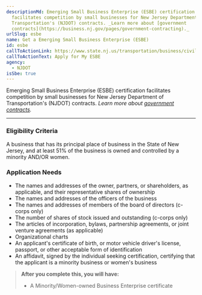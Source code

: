 ```yaml
---
descriptionMd: Emerging Small Business Enterprise (ESBE) certification
  facilitates competition by small businesses for New Jersey Department of
  Transportation's (NJDOT) contracts. _Learn more about [government
  contracts](https://business.nj.gov/pages/government-contracting)._
urlSlug: esbe
name: Get a Emerging Small Business Enterprise (ESBE)
id: esbe
callToActionLink: https://www.state.nj.us/transportation/business/civilrights/dbe.shtm#policy
callToActionText: Apply for My ESBE
agency:
  - NJDOT
isSbe: true
---
```

Emerging Small Business Enterprise (ESBE) certification facilitates competition by small businesses for New Jersey Department of Transportation's (NJDOT) contracts. _Learn more about [government contracts](https://business.nj.gov/pages/government-contracting)._

---

### Eligibility Criteria

A business that has its principal place of business in the State of New Jersey, and at least 51% of the business is owned and controlled by a minority AND/OR women.

### Application Needs

- The names and addresses of the owner, partners, or shareholders, as applicable, and their representative shares of ownership
- The names and addresses of the officers of the business
- The names and addresses of members of the board of directors (c-corps only)
- The number of shares of stock issued and outstanding (c-corps only)
- The articles of incorporation, bylaws, partnership agreements, or joint venture agreements (as applicable)
- Organizational charts
- An applicant's certificate of birth, or motor vehicle driver's license, passport, or other acceptable form of identification
- An affidavit, signed by the individual seeking certification, certifying that the applicant is a minority business or women's business

> **After you complete this, you will have:**
>
> - A Minority/Women-owned Business Enterprise certificate
